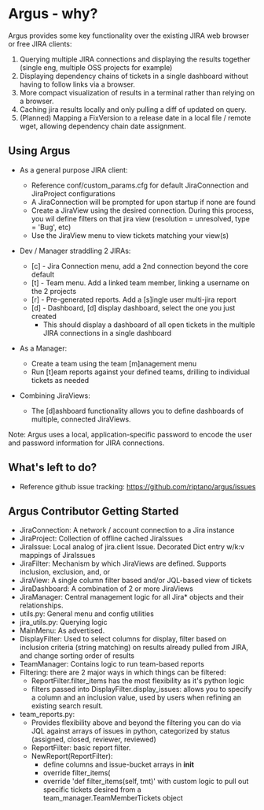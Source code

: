 # Argus - why?
Argus provides some key functionality over the existing JIRA web browser or free JIRA clients:

1. Querying multiple JIRA connections and displaying the results together (single eng, multiple OSS projects for example)
2. Displaying dependency chains of tickets in a single dashboard without having to follow links via a browser.
3. More compact visualization of results in a terminal rather than relying on a browser.
4. Caching jira results locally and only pulling a diff of updated on query.
5. (Planned) Mapping a FixVersion to a release date in a local file / remote wget, allowing dependency chain date assignment.

## Using Argus
* As a general purpose JIRA client: <!-- start_user_guide -->
  * Reference conf/custom_params.cfg for default JiraConnection and JiraProject configurations
  * A JiraConnection will be prompted for upon startup if none are found
  * Create a JiraView using the desired connection. During this process, you wil define filters on that jira view (resolution = unresolved, type = 'Bug', etc)
  * Use the JiraView menu to view tickets matching your view(s)

* Dev / Manager straddling 2 JIRAs:
  * [c] - Jira Connection menu, add a 2nd connection beyond the core default
  * [t] - Team menu. Add a linked team member, linking a username on the 2 projects
  * [r] - Pre-generated reports. Add a [s]ingle user multi-jira report
  * [d] - Dashboard, [d] display dashboard, select the one you just created
    - This should display a dashboard of all open tickets in the multiple JIRA connections in a single dashboard

* As a Manager:
  * Create a team using the team [m]anagement menu
  * Run [t]eam reports against your defined teams, drilling to individual tickets as needed

* Combining JiraViews:
  * The [d]ashboard functionality allows you to define dashboards of multiple, connected JiraViews.

Note: Argus uses a local, application-specific password to encode the user and password information for JIRA connections. <!-- end_user_guide -->

## What's left to do?
* Reference github issue tracking: https://github.com/riptano/argus/issues

## Argus Contributor Getting Started
* JiraConnection: A network / account connection to a Jira instance
* JiraProject: Collection of offline cached JiraIssues
* JiraIssue: Local analog of jira.client Issue. Decorated Dict entry w/k:v mappings of JiraIssues
* JiraFilter: Mechanism by which JiraViews are defined. Supports inclusion, exclusion, and, or
* JiraView: A single column filter based and/or JQL-based view of tickets
* JiraDashboard: A combination of 2 or more JiraViews
* JiraManager: Central management logic for all Jira* objects and their relationships.
* utils.py: General menu and config utilities
* jira_utils.py: Querying logic
* MainMenu: As advertised.
* DisplayFilter: Used to select columns for display, filter based on inclusion criteria (string matching) on results already pulled from JIRA, and change sorting order of results
* TeamManager: Contains logic to run team-based reports
* Filtering: there are 2 major ways in which things can be filtered:
  - ReportFilter.filter_items has the most flexibility as it's python logic
  - filters passed into DisplayFilter.display_issues: allows you to specify a column and an inclusion value, used by users when refining an existing search result.
* team_reports.py:
  - Provides flexibility above and beyond the filtering you can do via JQL against arrays of issues in python, categorized by status (assigned, closed, reviewer, reviewed)
  - ReportFilter: basic report filter.
  - NewReport(ReportFilter):
    - define columns and issue-bucket arrays in __init__
    - override filter_items(
    - override 'def filter_items(self, tmt)' with custom logic to pull out specific tickets desired from a team_manager.TeamMemberTickets object
